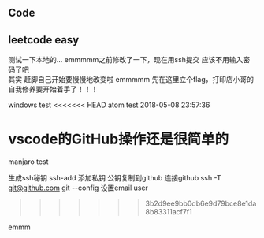 ﻿## Code
## leetcode easy
测试一下本地的...
emmmmm之前修改了一下，现在用ssh提交  应该不用输入密码了吧  
其实 赶脚自己开始要慢慢地改变啦
emmmmm 先在这里立个flag，打印店小哥的自我修养要开始着手了！！！

windows test
<<<<<<< HEAD
atom test 2018-05-08 23:57:36

vscode的GitHub操作还是很简单的
=======

manjaro test

生成ssh秘钥
ssh-add 添加私钥
公钥复制到github
连接github ssh -T git@github.com
git --config 设置email user


>>>>>>> 3b2d9ee9bb0db6e9d79bce8e1da8b83311acf7f1

emmm
